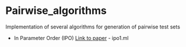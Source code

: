 Pairwise_algorithms
===================

Implementation of several algorithms for generation of pairwise test sets

* In Parameter Order (IPO) [Link to paper](http://ieeexplore.ieee.org/xpl/login.jsp?tp=&arnumber=731623&url=http%3A%2F%2Fieeexplore.ieee.org%2Fxpls%2Fabs_all.jsp%3Farnumber%3D731623) - ipo1.ml
